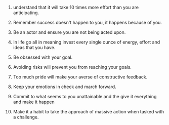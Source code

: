 1. understand that it will take 10 times more effort than you are anticipating.

2. Remember success doesn't happen to you, it happens because of you.

3. Be an actor and ensure you are not being acted upon.

4. In life go all in meaning invest every single ounce of energy, effort and ideas that you have.

5. Be obsessed with your goal.

6. Avoiding risks will prevent you from reaching your goals.

7. Too much pride will make your averse of constructive feedback.

8. Keep your emotions in check and march forward.

9. Commit to what seems to you unattainable and the give it everything and make it happen

10. Make it a habit to take the approach of massive action when tasked with a challenge.

